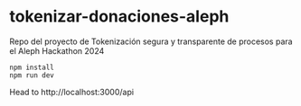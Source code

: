 # tokenizar-donaciones-aleph
Repo del proyecto de Tokenización segura y transparente de procesos para el Aleph Hackathon 2024

```
npm install
npm run dev

```


Head to http://localhost:3000/api